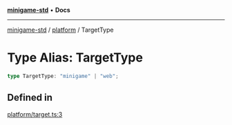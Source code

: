[**minigame-std**](../../../README.md) • **Docs**

***

[minigame-std](../../../README.md) / [platform](../README.md) / TargetType

# Type Alias: TargetType

```ts
type TargetType: "minigame" | "web";
```

## Defined in

[platform/target.ts:3](https://github.com/JiangJie/minigame-std/blob/baaa9364b1809237ffe9720be3ef4dba617567c9/src/std/platform/target.ts#L3)
